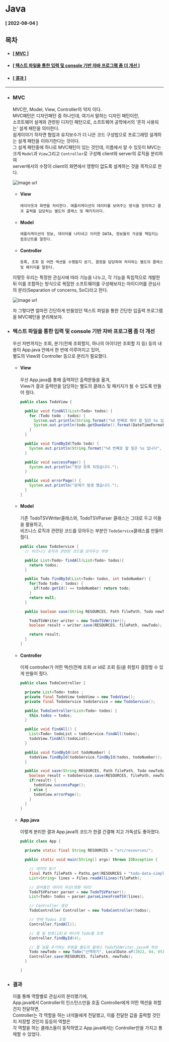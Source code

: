 # Java 
  
  #### [ 2022-08-04 ]  
  
  ## 목차  
  * #### [[ MVC ]](#mvc)  
  * #### [[ 텍스트 파일을 통한 입력 및 console 기반 자바 프로그램 좀 더 개선 ]](#텍스트-파일을-통한-입력-및-console-기반-자바-프로그램-좀-더-개선)  
  * #### [[ 결과 ]](#결과)  
    
      
---------------------------------------------------------------------------------------------------------------------------------------------------
  
* ### MVC  

  MVC란, Model, View, Controller의 약자 이다.  
  MVC패턴은 디자인패턴 중 하나인데, 여기서 말하는 디자인 패턴이란,  
  소프트웨어 설계와 관련된 디자인 패턴으로, 소프트웨어 공학에서의 ‘흔히 사용되는’ 설계 패턴을 의미한다.  
  쉽게이야기 하자면 협업과 유지보수가 더 나은 코드 구성법으로 프로그래밍 설계하는 설계 패턴을 이야기한다는 것이다.  
  그 설계 패턴중에 하나로 MVC패턴이 있는 것인데, 이름에서 알 수 있듯이 MVC는  
  크게 ```Model```과 ```View```그리고 ```Controller```로 구성해 client와 server의 로직을 분리하여   
  server에서의 수정이 client의 화면에서 영향이 없도록 설계하는 것을 목적으로 한다.  
  
  ![image url](https://github.com/12OneTwo12/TIL/blob/main/Java/mvc_role_diagram.png?raw=true)  
    
  * #### View  

        레이아웃과 화면을 처리한다. 애플리케이션의 데이터를 보여주는 방식을 정의하고 결과 출력을 담당하는 별도의 클래스 및 패키지이다.
        
  * #### Model

        애플리케이션의 정보, 데이타를 나타내고 이러한 DATA, 정보들의 가공을 책임지는 컴포넌트를 말한다.  
          
  * #### Controller  

        등록, 조회 등 어떤 액션을 수행할지 분기, 결정을 담당하여 처리하는 별도의 클래스 및 패키지를 말한다.  
          
  
  이렇듯 우리는 특정한 관심사에 따라 기능을 나누고, 각 기능을 독립적으로 개발한 뒤 
  이를 조합하는 방식으로 복잡한 소프트웨어를 구성해보자는 아이디어를 관심사의 분리(Separation of concerns, SoC)라고 한다.  
    
  ![image url](https://github.com/12OneTwo12/TIL/blob/main/Java/img%20(2).png?raw=true)  
    
  자 그렇다면 얼마전 간단하게 만들었던 텍스트 파일을 통한 간단한 입출력 프로그램을 MVC패턴을 분리해보자.  
    
* ### 텍스트 파일을 통한 입력 및 console 기반 자바 프로그램 좀 더 개선  
  
  우선 저번까지는 조회, 분기(전체 조회할지, 하나의 아이디만 조회할 지 등) 등의 내용이 App.java 안에서 한 번에 이루어지고 있어,  
  별도의 View와 Controller 등으로 분리가 필요했다.  
     
  * #### View  

    우선 App.java를 통해 출력하던 출력문들을 옮겨,  
    View가 결과 출력만을 담당하는 별도의 클래스 및 패키지가 될 수 있도록 만들어 줬다.    
      
    ```java
    public class TodoView {
    
      public void findAll(List<Todo> todos) {
        for (Todo todo : todos) {
          System.out.println(String.format("%d 번째로 해야 할 일은 %s 입니다.",todo.getId(),todo.getTitle()));
          System.out.println(todo.getDuedate().format(DateTimeFormatter.ofPattern("기한은 yyyy년 MM월 dd일 까지입니다.")));
        }
      }

      public void findById(Todo todo) {
        System.out.println(String.format("%d 번째로 할 일은 %s 입니다", todo.getId(),todo.getTitle()));
      }

      public void successPage() {
        System.out.println("정상 등록 되었습니다.");
      }

      public void errorPage() {
        System.out.println("문제가 발생 했습니다.");
      }
    }
    ```  
      
  * #### Model  

    기존 TodoTSVWriter클래스와, TodoTSVParser 클래스는 그대로 두고 이들을 활용하고,  
    비즈니스 로직과 관련된 코드를 모아두는 부분인 ```TodoService```클래스를 만들어 줬다.  
      
    ```java
    public class TodoService {
      // 비즈니스 로직과 관련된 코드를 모아두는 부분

      public List<Todo> findAll(List<Todo> todos){
        return todos;
      }

      public Todo findById(List<Todo> todos, int todoNumber) {
        for(Todo todo : todos) { 
          if(todo.getId() == todoNumber) return todo;
        }
        return null;
      }

      public boolean save(String RESOURCES, Path filePath, Todo newTodo) {

        TodoTSVWriter writer = new TodoTSVWriter();
        boolean result = writer.save(RESOURCES, filePath, newTodo);

        return result;
      }
    }
    ```  
      
  * #### Controller  

    이제 controller가 어떤 액션(전체 조회 or id로 조회 등)을 취할지 결정할 수 있게 만들어 줬다.  
      
    ```java
    public class TodoController {

      private List<Todo> todos ;
      private final TodoView todoView = new TodoView();
      private final TodoService todoService = new TodoService();

      public TodoController(List<Todo> todos) {
        this.todos = todos;
      }

      public void findAll() {
        List<Todo> todoList = todoService.findAll(todos);
        todoView.findAll(todoList);
      }

      public void findById(int todoNumber) {
        todoView.findById(todoService.findById(todos, todoNumber));
      }

      public void save(String RESOURCES, Path filePath, Todo newTodo) {
        boolean result = todoService.save(RESOURCES, filePath, newTodo);
        if(result) {
          todoView.successPage();
        } else {
          todoView.errorPage();
        }
      }
    }
    ```  
      
  * #### App.java  

    이렇게 분리한 결과 App.java의 코드가 한결 간결해 지고 가독성도 좋아졌다.  
      
    ```java
    public class App {

      private static final String RESOURCES = "src/resources/";

      public static void main(String[] args) throws IOException {		

        // 데이터 읽기
        final Path filePath = Paths.get(RESOURCES + "todo-data-simple.tsv");
        List<String> lines = Files.readAllLines(filePath);

        // 읽어들인 데이터 파싱(변환 처리)
        TodoTSVParser parser = new TodoTSVParser();
        List<Todo> todos = parser.parseLinesFromTSV(lines);

        // Controller 생성
        TodoController Controller = new TodoController(todos);

        // 전체 Todos 조회
        Controller.findAll();

        // 할 일 번호(id)로 하나의 Todo를 조회
        Controller.findById(4);

        // 할 일을 추가하는 부분을 별도의 클래스 TodoTSVWriter.java에 작성
        Todo newTodo = new Todo("산책하기", LocalDate.of(2022, 04, 05), "강아지와 산책한다.");
        Controller.save(RESOURCES, filePath, newTodo);
      }

    }
    ```  
      
* ### 결과  

  이를 통해 역할별로 관심사의 분리했기에,  
  App.java에서 Controller의 인스턴스만을 호출 Controller에게 어떤 액션을 취할건지 전달하면,  
  Controller는 각 역할을 하는 녀석들에게 전달했고, 이를 전달한 값을 출력할 것인지 저장할 것인지 등등의 역할은  
  각 역할을 하는 클래스들이 동작하였고 App.java에서는 Controller만을 가지고 통제할 수 있었다.  
      
